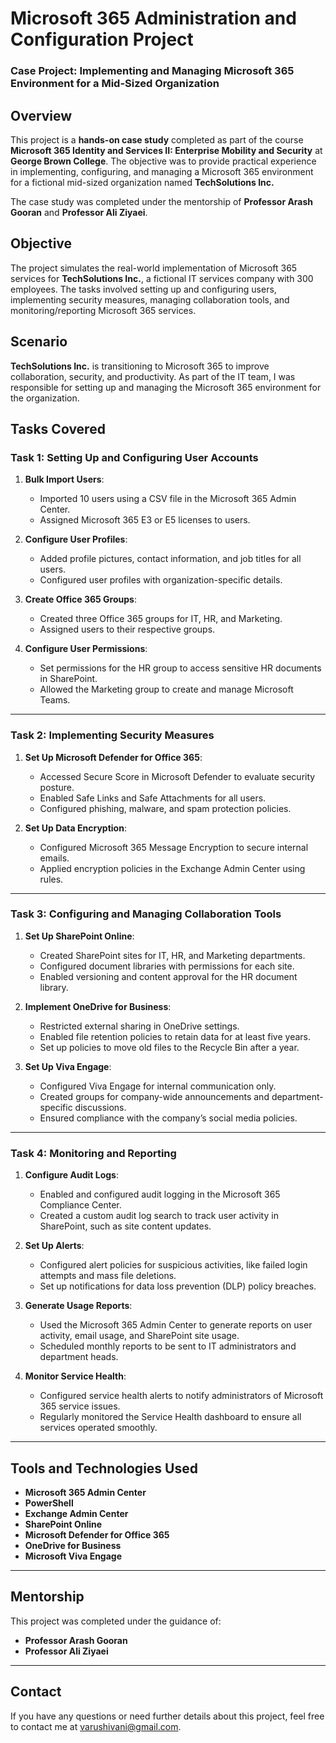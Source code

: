 # Microsoft 365 Administration and Configuration Project  
### Case Project: Implementing and Managing Microsoft 365 Environment for a Mid-Sized Organization  

## Overview  
This project is a **hands-on case study** completed as part of the course **Microsoft 365 Identity and Services II: Enterprise Mobility and Security** at **George Brown College**. The objective was to provide practical experience in implementing, configuring, and managing a Microsoft 365 environment for a fictional mid-sized organization named **TechSolutions Inc.**  

The case study was completed under the mentorship of **Professor Arash Gooran** and **Professor Ali Ziyaei**.  

## Objective  
The project simulates the real-world implementation of Microsoft 365 services for **TechSolutions Inc.**, a fictional IT services company with 300 employees. The tasks involved setting up and configuring users, implementing security measures, managing collaboration tools, and monitoring/reporting Microsoft 365 services.

## Scenario  
**TechSolutions Inc.** is transitioning to Microsoft 365 to improve collaboration, security, and productivity. As part of the IT team, I was responsible for setting up and managing the Microsoft 365 environment for the organization.

## Tasks Covered  
### **Task 1: Setting Up and Configuring User Accounts**  
1. **Bulk Import Users**:  
   - Imported 10 users using a CSV file in the Microsoft 365 Admin Center.  
   - Assigned Microsoft 365 E3 or E5 licenses to users.  

2. **Configure User Profiles**:  
   - Added profile pictures, contact information, and job titles for all users.  
   - Configured user profiles with organization-specific details.  

3. **Create Office 365 Groups**:  
   - Created three Office 365 groups for IT, HR, and Marketing.  
   - Assigned users to their respective groups.  

4. **Configure User Permissions**:  
   - Set permissions for the HR group to access sensitive HR documents in SharePoint.  
   - Allowed the Marketing group to create and manage Microsoft Teams.  

---

### **Task 2: Implementing Security Measures**  
1. **Set Up Microsoft Defender for Office 365**:  
   - Accessed Secure Score in Microsoft Defender to evaluate security posture.  
   - Enabled Safe Links and Safe Attachments for all users.  
   - Configured phishing, malware, and spam protection policies.  

2. **Set Up Data Encryption**:  
   - Configured Microsoft 365 Message Encryption to secure internal emails.  
   - Applied encryption policies in the Exchange Admin Center using rules.  

---

### **Task 3: Configuring and Managing Collaboration Tools**  
1. **Set Up SharePoint Online**:  
   - Created SharePoint sites for IT, HR, and Marketing departments.  
   - Configured document libraries with permissions for each site.  
   - Enabled versioning and content approval for the HR document library.  

2. **Implement OneDrive for Business**:  
   - Restricted external sharing in OneDrive settings.  
   - Enabled file retention policies to retain data for at least five years.  
   - Set up policies to move old files to the Recycle Bin after a year.  

3. **Set Up Viva Engage**:  
   - Configured Viva Engage for internal communication only.  
   - Created groups for company-wide announcements and department-specific discussions.  
   - Ensured compliance with the company’s social media policies.  

---

### **Task 4: Monitoring and Reporting**  
1. **Configure Audit Logs**:  
   - Enabled and configured audit logging in the Microsoft 365 Compliance Center.  
   - Created a custom audit log search to track user activity in SharePoint, such as site content updates.  

2. **Set Up Alerts**:  
   - Configured alert policies for suspicious activities, like failed login attempts and mass file deletions.  
   - Set up notifications for data loss prevention (DLP) policy breaches.  

3. **Generate Usage Reports**:  
   - Used the Microsoft 365 Admin Center to generate reports on user activity, email usage, and SharePoint site usage.  
   - Scheduled monthly reports to be sent to IT administrators and department heads.  

4. **Monitor Service Health**:  
   - Configured service health alerts to notify administrators of Microsoft 365 service issues.  
   - Regularly monitored the Service Health dashboard to ensure all services operated smoothly.  

---

## Tools and Technologies Used  
- **Microsoft 365 Admin Center**  
- **PowerShell**  
- **Exchange Admin Center**  
- **SharePoint Online**  
- **Microsoft Defender for Office 365**  
- **OneDrive for Business**  
- **Microsoft Viva Engage**  

---

## Mentorship  
This project was completed under the guidance of:  
- **Professor Arash Gooran**  
- **Professor Ali Ziyaei**  

---

## Contact  
If you have any questions or need further details about this project, feel free to contact me at varushivani@gmail.com.  
